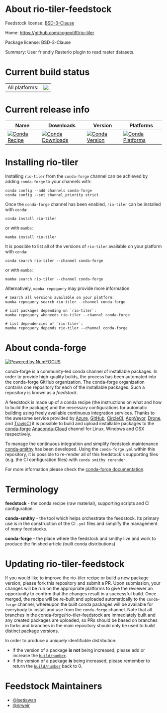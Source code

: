 About rio-tiler-feedstock
=========================

Feedstock license: [BSD-3-Clause](https://github.com/conda-forge/rio-tiler-feedstock/blob/main/LICENSE.txt)

Home: https://github.com/cogeotiff/rio-tiler

Package license: BSD-3-Clause

Summary: User friendly Rasterio plugin to read raster datasets.

Current build status
====================


<table><tr><td>All platforms:</td>
    <td>
      <a href="https://dev.azure.com/conda-forge/feedstock-builds/_build/latest?definitionId=10184&branchName=main">
        <img src="https://dev.azure.com/conda-forge/feedstock-builds/_apis/build/status/rio-tiler-feedstock?branchName=main">
      </a>
    </td>
  </tr>
</table>

Current release info
====================

| Name | Downloads | Version | Platforms |
| --- | --- | --- | --- |
| [![Conda Recipe](https://img.shields.io/badge/recipe-rio--tiler-green.svg)](https://anaconda.org/conda-forge/rio-tiler) | [![Conda Downloads](https://img.shields.io/conda/dn/conda-forge/rio-tiler.svg)](https://anaconda.org/conda-forge/rio-tiler) | [![Conda Version](https://img.shields.io/conda/vn/conda-forge/rio-tiler.svg)](https://anaconda.org/conda-forge/rio-tiler) | [![Conda Platforms](https://img.shields.io/conda/pn/conda-forge/rio-tiler.svg)](https://anaconda.org/conda-forge/rio-tiler) |

Installing rio-tiler
====================

Installing `rio-tiler` from the `conda-forge` channel can be achieved by adding `conda-forge` to your channels with:

```
conda config --add channels conda-forge
conda config --set channel_priority strict
```

Once the `conda-forge` channel has been enabled, `rio-tiler` can be installed with `conda`:

```
conda install rio-tiler
```

or with `mamba`:

```
mamba install rio-tiler
```

It is possible to list all of the versions of `rio-tiler` available on your platform with `conda`:

```
conda search rio-tiler --channel conda-forge
```

or with `mamba`:

```
mamba search rio-tiler --channel conda-forge
```

Alternatively, `mamba repoquery` may provide more information:

```
# Search all versions available on your platform:
mamba repoquery search rio-tiler --channel conda-forge

# List packages depending on `rio-tiler`:
mamba repoquery whoneeds rio-tiler --channel conda-forge

# List dependencies of `rio-tiler`:
mamba repoquery depends rio-tiler --channel conda-forge
```


About conda-forge
=================

[![Powered by
NumFOCUS](https://img.shields.io/badge/powered%20by-NumFOCUS-orange.svg?style=flat&colorA=E1523D&colorB=007D8A)](https://numfocus.org)

conda-forge is a community-led conda channel of installable packages.
In order to provide high-quality builds, the process has been automated into the
conda-forge GitHub organization. The conda-forge organization contains one repository
for each of the installable packages. Such a repository is known as a *feedstock*.

A feedstock is made up of a conda recipe (the instructions on what and how to build
the package) and the necessary configurations for automatic building using freely
available continuous integration services. Thanks to the awesome service provided by
[Azure](https://azure.microsoft.com/en-us/services/devops/), [GitHub](https://github.com/),
[CircleCI](https://circleci.com/), [AppVeyor](https://www.appveyor.com/),
[Drone](https://cloud.drone.io/welcome), and [TravisCI](https://travis-ci.com/)
it is possible to build and upload installable packages to the
[conda-forge](https://anaconda.org/conda-forge) [Anaconda-Cloud](https://anaconda.org/)
channel for Linux, Windows and OSX respectively.

To manage the continuous integration and simplify feedstock maintenance
[conda-smithy](https://github.com/conda-forge/conda-smithy) has been developed.
Using the ``conda-forge.yml`` within this repository, it is possible to re-render all of
this feedstock's supporting files (e.g. the CI configuration files) with ``conda smithy rerender``.

For more information please check the [conda-forge documentation](https://conda-forge.org/docs/).

Terminology
===========

**feedstock** - the conda recipe (raw material), supporting scripts and CI configuration.

**conda-smithy** - the tool which helps orchestrate the feedstock.
                   Its primary use is in the construction of the CI ``.yml`` files
                   and simplify the management of *many* feedstocks.

**conda-forge** - the place where the feedstock and smithy live and work to
                  produce the finished article (built conda distributions)


Updating rio-tiler-feedstock
============================

If you would like to improve the rio-tiler recipe or build a new
package version, please fork this repository and submit a PR. Upon submission,
your changes will be run on the appropriate platforms to give the reviewer an
opportunity to confirm that the changes result in a successful build. Once
merged, the recipe will be re-built and uploaded automatically to the
`conda-forge` channel, whereupon the built conda packages will be available for
everybody to install and use from the `conda-forge` channel.
Note that all branches in the conda-forge/rio-tiler-feedstock are
immediately built and any created packages are uploaded, so PRs should be based
on branches in forks and branches in the main repository should only be used to
build distinct package versions.

In order to produce a uniquely identifiable distribution:
 * If the version of a package **is not** being increased, please add or increase
   the [``build/number``](https://docs.conda.io/projects/conda-build/en/latest/resources/define-metadata.html#build-number-and-string).
 * If the version of a package **is** being increased, please remember to return
   the [``build/number``](https://docs.conda.io/projects/conda-build/en/latest/resources/define-metadata.html#build-number-and-string)
   back to 0.

Feedstock Maintainers
=====================

* [@lsetiawan](https://github.com/lsetiawan/)
* [@nrweir](https://github.com/nrweir/)

